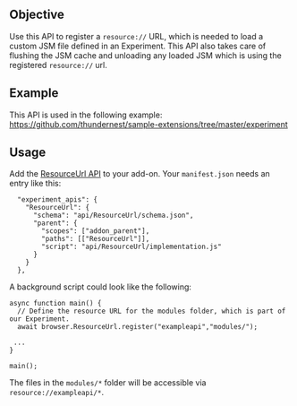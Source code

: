 ## Objective

Use this API to register a `resource://` URL, which is needed to load a custom JSM file defined in an Experiment. This API also takes care of flushing the JSM cache and unloading any loaded JSM which is using the registered `resource://` url.

## Example

This API is used in the following example: https://github.com/thundernest/sample-extensions/tree/master/experiment

## Usage


Add the [ResourceUrl API](https://github.com/thundernest/addon-developer-support/tree/master/auxiliary-apis/ResourceUrl) to your add-on. Your `manifest.json` needs an entry like this:

```
  "experiment_apis": {
    "ResourceUrl": {
      "schema": "api/ResourceUrl/schema.json",
      "parent": {
        "scopes": ["addon_parent"],
        "paths": [["ResourceUrl"]],
        "script": "api/ResourceUrl/implementation.js"
      }
    }
  },
```

A background script could look like the following:

```
async function main() {
  // Define the resource URL for the modules folder, which is part of our Experiment.
  await browser.ResourceUrl.register("exampleapi","modules/");

 ...
}

main();

```

The files in the `modules/*` folder will be accessible via `resource://exampleapi/*`.
